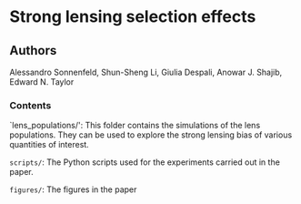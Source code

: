 # Strong lensing selection effects

## Authors

Alessandro Sonnenfeld, Shun-Sheng Li, Giulia Despali, Anowar J. Shajib, Edward N. Taylor

### Contents

`lens_populations/': This folder contains the simulations of the lens populations. They can be used to explore the strong lensing bias of various quantities of interest.

`scripts/`: The Python scripts used for the experiments carried out in the paper.

`figures/`: The figures in the paper

